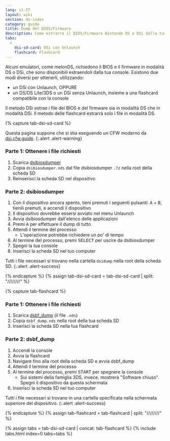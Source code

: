 ```yaml
---
lang: it-IT
layout: wiki
section: ds-index
category: guide
title: Dump del BIOS/Firmware
description: Come estrarre il BIOS/Firmware Nintendo DS o DSi dalla tua console
tabs:
  - 
    dsi-sd-card: DSi con Unlaunch
    flashcard: Flashcard
---
```


Alcuni emulatori, come melonDS, richiedono il BIOS e il firmware in modalità DS o DSi, che sono disponibili estraendoli dalla tua console. Esistono due modi diversi per ottenerli, utilizzando:
- un DSi con Unlaunch, OPPURE
- un DS/DS Lite/3DS o un DSi senza Unlaunch, insieme a una flashcard compatibile con la console

Il metodo DSi estrae i file del BIOS e del firmware sia in modalità DS che in modalità DSi. Il metodo delle flashcard estrarrà solo i file in modalità DS.

{% capture tab-dsi-sd-card %}

Questa pagina suppone che si stia eseguendo un CFW moderno da [dsi.cfw.guide](https://dsi.cfw.guide).
{:.alert .alert-warning}

### Parte 1: Ottenere i file richiesti

1. Scarica [dsibiosdumper](https://melonds.kuribo64.net/downloads/dsibiosdumper.7z)
1. Copia `dsibiosdumper.nds` dal file dsibiosdumper `.7z` nella root della scheda SD
1. Reinserisci la scheda SD nel dispositivo

### Parte 2: dsibiosdumper
1. Con il dispositivo ancora spento, tieni premuti i seguenti pulsanti: <kbd class="face">A</kbd> + <kbd class="face">B</kbd>, tienili premuti, e accendi il dispositivo
1. Il dispositivo dovrebbe essersi avviato nel menu Unlaunch
1. Avvia dsibiosdumper dall'elenco delle applicazioni
1. Premi <kbd class="face">A</kbd> per effettuare il dump di tutto
1. Attendi il termine del processo
    - L'operazione potrebbe richiedere un po' di tempo
1. Al termine del processo, premi <kbd>SELECT</kbd> per uscire da dsibiosdumper
1. Spegni la tua console
1. Inserisci la scheda SD nel tuo computer

Tutti i file necessari si trovano nella cartella `dsidump` nella root della scheda SD.
{:.alert .alert-success}

{% endcapture %}
{% assign tab-dsi-sd-card = tab-dsi-sd-card | split: "////////" %}

{% capture tab-flashcard %}

### Parte 1: Ottenere i file richiesti

1. Scarica [dsbf_dump](https://github.com/DS-Homebrew/dsbf_dump/releases/latest) (il file `.nds`)
1. Copia `dsbf_dump.nds` nella root della tua scheda SD
1. Inserisci la scheda SD nella tua flashcard

### Parte 2: dsbf_dump
1. Accendi la console
1. Avvia la flashcard
1. Navigare fino alla root della scheda SD e avvia dsbf_dump
1. Attendi il termine del processo
1. Al termine del processo, premi <kbd>START</kbd> per spegnere la console
    - Sui sistemi della famiglia 3DS, invece, mostrerà "Software chiuso". Spegni il dispositivo da questa schermata
1. Inserisci la scheda SD nel tuo computer

Tutti i file necessari si trovano in una cartella specificata nella schermata superiore del dispositivo.
{:.alert .alert-success}

{% endcapture %}
{% assign tab-flashcard = tab-flashcard | split: "////////" %}

{% assign tabs = tab-dsi-sd-card | concat: tab-flashcard %}
{% include tabs.html index=0 tabs=tabs %}

